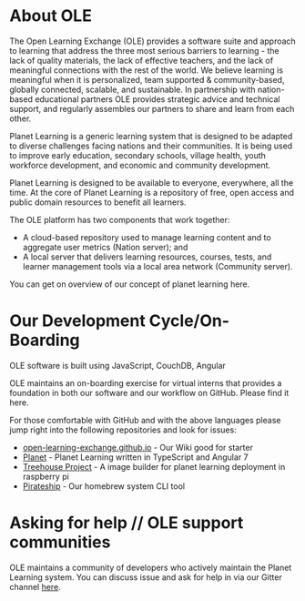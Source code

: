 # About OLE

The Open Learning Exchange (OLE) provides a software suite and approach to learning that address the three most serious barriers to learning - the lack of quality materials, the lack of effective teachers, and the lack of meaningful connections with the rest of the world. We believe learning is meaningful when it is personalized, team supported & community-based, globally connected, scalable, and sustainable. In partnership with nation-based educational partners OLE provides strategic advice and technical support, and regularly assembles our partners to share and learn from each other.

Planet Learning is a generic learning system that is designed to be adapted to diverse  challenges facing nations and their communities. It is being used to improve early education, secondary schools, village health, youth workforce development, and economic and community development.

Planet Learning is designed to be available to everyone, everywhere, all the time. At the core of Planet Learning is a repository of free, open access and public domain resources to benefit all learners. 

The OLE platform has two components that work together:

* A cloud-based repository used to manage learning content and to aggregate user metrics (Nation server); and
* A local server that delivers learning resources, courses, tests, and learner management tools via a local area network (Community server).

You can get on overview of our concept of planet learning here.

# Our Development Cycle/On-Boarding

OLE software is built using JavaScript, CouchDB, Angular

OLE maintains an on-boarding exercise for virtual interns that provides a foundation in both our software and our workflow on GitHub. Please find it here. 

For those comfortable with GitHub and with the above languages please jump right into the following repositories and look for issues:

* [open-learning-exchange.github.io](https://github.com/open-learning-exchange/open-learning-exchange.github.io) - Our Wiki good for starter
* [Planet](https://github.com/open-learning-exchange/planet) - Planet Learning written in TypeScript and Angular 7
* [Treehouse Project](https://github.com/treehouses/) - A image builder for planet learning deployment in raspberry pi
* [Pirateship](https://github.com/ole-vi/pirateship) - Our homebrew system CLI tool

# Asking for help // OLE support communities
OLE maintains a community of developers who actively maintain the Planet Learning system. You can discuss issue and ask for help in via our Gitter channel [here](https://gitter.im/open-learning-exchange/chat).
